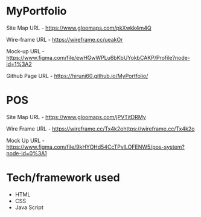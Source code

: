 # MyPortfolio

Site Map URL - https://www.gloomaps.com/pkXwkk4m4Q

Wire-frame URL - https://wireframe.cc/ueakOr

Mock-up URL - https://www.figma.com/file/ewHGwWPLu6bKbUYokbCAKP/Profile?node-id=1%3A2

Github Page URL - https://hiruni60.github.io/MyPortfolio/



# POS

Site Map URL - https://www.gloomaps.com/jPVTitDRMy

Wire Frame URL - https://wireframe.cc/Tx4k2ohttps://wireframe.cc/Tx4k2o

Mock Up URL - https://www.figma.com/file/9kHYOHd54CcTPvlLOFENW5/pos-system?node-id=0%3A1


# Tech/framework used
<ul>
  <li>HTML</li>
  <li>CSS</li>
  <li>Java Script</li>
</ul>
